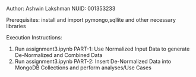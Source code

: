 Author: Ashwin Lakshman
NUID: 001353233



Prerequisites:
	install and import pymongo,sqllite and other necessary libraries
	
	
Execution Instructions:
1. Run assignment3.ipynb PART-1: Use Normalized Input Data to generate De-Normalized and Combined Data
2. Run assignment3.ipynb PART-2: Insert De-Normalized Data into MongoDB Collections and perform analyses/Use Cases
